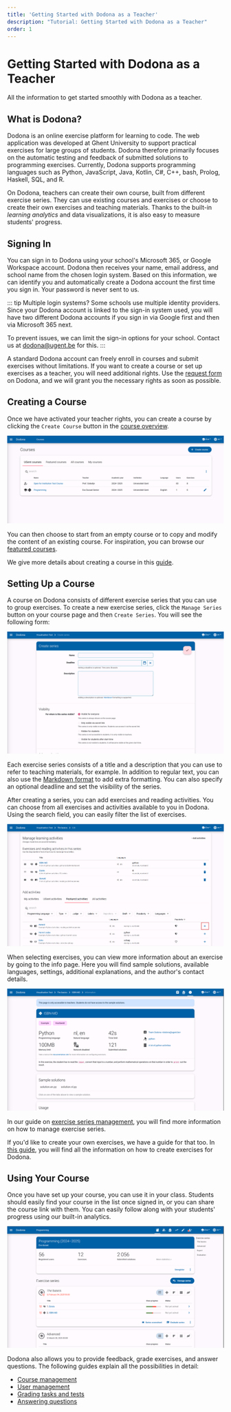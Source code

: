 ```yaml
---
title: 'Getting Started with Dodona as a Teacher'
description: "Tutorial: Getting Started with Dodona as a Teacher"
order: 1
---
```


# Getting Started with Dodona as a Teacher

All the information to get started smoothly with Dodona as a teacher.

## What is Dodona?

Dodona is an online exercise platform for learning to code.
The web application was developed at Ghent University to support practical exercises for large groups of students.
Dodona therefore primarily focuses on the automatic testing and feedback of submitted solutions to programming exercises.
Currently, Dodona supports programming languages such as Python, JavaScript, Java, Kotlin, C#, C++, bash, Prolog, Haskell, SQL, and R.

On Dodona, teachers can create their own course, built from different exercise series.
They can use existing courses and exercises or choose to create their own exercises and teaching materials.
Thanks to the built-in *learning analytics* and data visualizations, it is also easy to measure students' progress.

## Signing In

You can sign in to Dodona using your school's Microsoft 365, or Google Workspace account.
Dodona then receives your name, email address, and school name from the chosen login system.
Based on this information, we can identify you and automatically create a Dodona account the first time you sign in.
Your password is never sent to us.

::: tip Multiple login systems?
Some schools use multiple identity providers.
Since your Dodona account is linked to the sign-in system used, you will have two different Dodona accounts if you sign in via Google first and then via Microsoft 365 next.

To prevent issues, we can limit the sign-in options for your school.
Contact us at <a href="mailto:dodona@ugent.be">dodona@ugent.be</a> for this.
:::

A standard Dodona account can freely enroll in courses and submit exercises without limitations.
If you want to create a course or set up exercises as a teacher, you will need additional rights.
Use the [request form](https://dodona.be/en/rights_requests/new) on Dodona, and we will grant you the necessary rights as soon as possible.

## Creating a Course

Once we have activated your teacher rights, you can create a course by clicking the `Create Course` button in the [course overview](https://dodona.be/en/courses/).

![create course](./staff.courses_new_link.png)

You can then choose to start from an empty course or to copy and modify the content of an existing course.
For inspiration, you can browse our [featured courses](https://dodona.be/en/courses/?tab=featured).

We give more details about creating a course in this [guide](/en/guides/teachers/creating-a-course).

## Setting Up a Course

A course on Dodona consists of different exercise series that you can use to group exercises.
To create a new exercise series, click the `Manage Series` button on your course page and then `Create Series`.
You will see the following form:

![create series](./staff.series_new.png)

Each exercise series consists of a title and a description that you can use to refer to teaching materials, for example.
In addition to regular text, you can also use the [Markdown format](/en/references/exercise-description/#markdown) to add extra formatting.
You can also specify an optional deadline and set the visibility of the series.

After creating a series, you can add exercises and reading activities.
You can choose from all exercises and activities available to you in Dodona.
Using the search field, you can easily filter the list of exercises. 

![add exercise](./staff.series_add_exercise.png)

When selecting exercises, you can view more information about an exercise by going to the info page.
Here you will find sample solutions, available languages, settings, additional explanations, and the author's contact details.

![exercise info page](./staff.exercise_info_page.png)

In our guide on [exercise series management](/en/guides/teachers/exercise-series-management), you will find more information on how to manage exercise series.

If you'd like to create your own exercises, we have a guide for that too.
In [this guide](/en/guides/exercises/creating-exercises), you will find all the information on how to create exercises for Dodona.

## Using Your Course

Once you have set up your course, you can use it in your class.
Students should easily find your course in the list once signed in, or you can share the course link with them.
You can easily follow along with your students' progress using our built-in analytics.

![course page](./staff.course_overview.png)

Dodona also allows you to provide feedback, grade exercises, and answer questions.
The following guides explain all the possibilities in detail:
- [Course management](/en/guides/teachers/course-management)
- [User management](/en/guides/teachers/user-management)
- [Grading tasks and tests](/en/guides/teachers/grading)
- [Answering questions](/en/faq/annotations)
